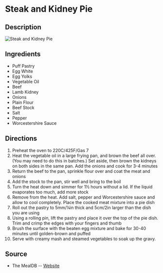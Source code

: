 # Steak and Kidney Pie

## Description
![Steak and Kidney Pie](https://www.themealdb.com/images/media/meals/qysyss1511558054.jpg "Steak and Kidney Pie")

## Ingredients
- Puff Pastry
- Egg White
- Egg Yolks
- Vegetable Oil
- Beef
- Lamb Kidney
- Onions
- Plain Flour
- Beef Stock
- Salt
- Pepper
- Worcestershire Sauce

## Directions
1. Preheat the oven to 220C/425F/Gas 7
2. Heat the vegetable oil in a large frying pan, and brown the beef all over. (You may need to do this in batches.) Set aside, then brown the kidneys on both sides in the same pan. Add the onions and cook for 3-4 minutes
3. Return the beef to the pan, sprinkle flour over and coat the meat and onions
4. Add the stock to the pan, stir well and bring to the boil
5. Turn the heat down and simmer for 1½ hours without a lid. If the liquid evaporates too much, add more stock
6. Remove from the heat. Add salt, pepper and Worcestershire sauce and allow to cool completely. Place the cooked meat mixture into a pie dish
7. Roll out the pastry to 5mm/¼in thick and 5cm/2in larger than the dish you are using
8. Using a rolling pin, lift the pastry and place it over the top of the pie dish. Trim and crimp the edges with your fingers and thumb
9. Brush the surface with the beaten egg mixture and bake for 30-40 minutes until golden-brown and puffed
10. Serve with creamy mash and steamed vegetables to soak up the gravy.

## Source

- The MealDB -- [Website](https://themealdb.com/)
